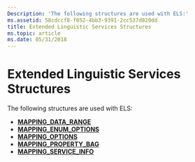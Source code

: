 ```yaml
---
Description: 'The following structures are used with ELS:'
ms.assetid: 58cdccf8-f052-4bb3-9391-2cc537d820dd
title: Extended Linguistic Services Structures
ms.topic: article
ms.date: 05/31/2018
---
```


# Extended Linguistic Services Structures

The following structures are used with ELS:

-   [**MAPPING\_DATA\_RANGE**](/windows/desktop/api/Elscore/ns-elscore-mapping_data_range)
-   [**MAPPING\_ENUM\_OPTIONS**](/windows/desktop/api/Elscore/ns-elscore-mapping_enum_options)
-   [**MAPPING\_OPTIONS**](/windows/desktop/api/Elscore/ns-elscore-mapping_options)
-   [**MAPPING\_PROPERTY\_BAG**](/windows/desktop/api/Elscore/ns-elscore-mapping_property_bag)
-   [**MAPPING\_SERVICE\_INFO**](/windows/desktop/api/Elscore/ns-elscore-mapping_service_info)

 

 



